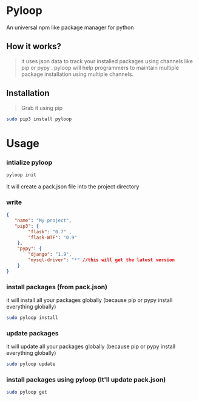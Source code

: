 # Pyloop
An universal npm like package manager for python
## How it works?
> it uses json data to track your installed packages using channels like pip or pypy . pyloop will help programmers to maintain multiple package installation using multiple channels.

## Installation
> Grab it using pip

```bash
sudo pip3 install pyloop
```

# Usage #

### intialize pyloop
```bash
pyloop init
```
It will create a pack.json file into the project directory

### write 
```json
{
   "name": "My project",
   "pip3": {
        "flask": "0.7" ,
        "flask-WTF": "0.9"
    },
    "pypy": {
        "django": "1.9",
        "mysql-driver": "*" //this will get the latest version
    }
}
```

### install packages (from pack.json)
it will install all your packages globally (because pip or pypy install everything globally)
```bash
sudo pyloop install
```

### update packages
it will update all your packages globally (because pip or pypy install everything globally)

```bash
sudo pyloop update
```

### install packages using pyloop (It'll update pack.json)

```bash
sudo pyloop get
```
